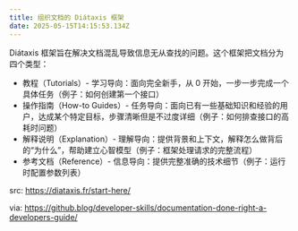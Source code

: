 ```yaml
---
title: 组织文档的 Diátaxis 框架
date: 2025-05-15T14:15:53.134Z
---
```


Diátaxis 框架旨在解决文档混乱导致信息无从查找的问题。这个框架把文档分为四个类型：

- 教程（Tutorials）- 学习导向：面向完全新手，从 0 开始，一步一步完成一个具体任务（例子：如何创建第一个接口）
- 操作指南（How-to Guides）- 任务导向：面向已有一些基础知识和经验的用户，达成某个特定目标，步骤清晰但是不过度详细（例子：如何排查接口的高耗时问题）
- 解释说明（Explanation）- 理解导向：提供背景和上下文，解释怎么做背后的“为什么”，帮助建立心智模型（例子：框架处理请求的完整流程）
- 参考文档（Reference）- 信息导向：提供完整准确的技术细节（例子：运行时配置参数列表）


src: https://diataxis.fr/start-here/

via: https://github.blog/developer-skills/documentation-done-right-a-developers-guide/
